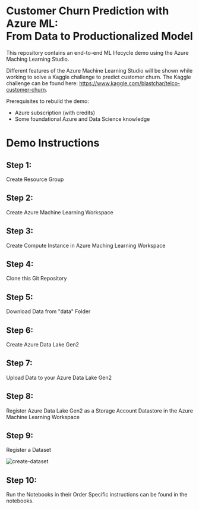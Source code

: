 # Customer Churn Prediction with Azure ML: <br /> From Data to Productionalized Model

This repository contains an end-to-end ML lifecycle demo using the Azure Maching Learning Studio.

Different features of the Azure Machine Learning Studio will be shown while working to solve a Kaggle challenge to predict customer churn. The Kaggle challenge can be found here: https://www.kaggle.com/blastchar/telco-customer-churn.

Prerequisites to rebuild the demo:
- Azure subscription (with credits)
- Some foundational Azure and Data Science knowledge

# Demo Instructions
## Step 1:
Create Resource Group

## Step 2:
Create Azure Machine Learning Workspace

## Step 3:
Create Compute Instance in Azure Maching Learning Workspace

## Step 4:
Clone this Git Repository

## Step 5:
Download Data from "data" Folder

## Step 6:
Create Azure Data Lake Gen2

## Step 7:
Upload Data to your Azure Data Lake Gen2

## Step 8:
Register Azure Data Lake Gen2 as a Storage Account Datastore in the Azure Machine Learning Workspace

## Step 9:
Register a Dataset

![create-dataset](https://user-images.githubusercontent.com/34235961/78450741-17c70880-7681-11ea-850f-c3c9f134eba0.png)


## Step 10:
Run the Notebooks in their Order
Specific instructions can be found in the notebooks.
